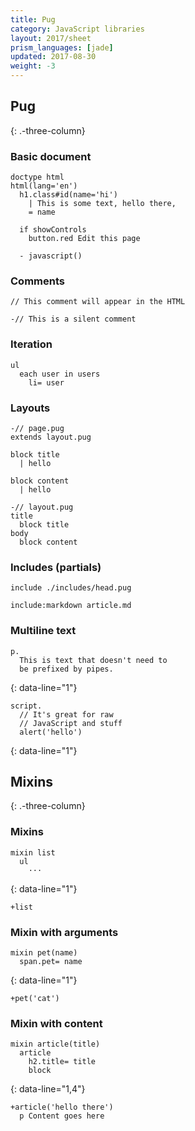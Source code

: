 ```yaml
---
title: Pug
category: JavaScript libraries
layout: 2017/sheet
prism_languages: [jade]
updated: 2017-08-30
weight: -3
---
```


## Pug
{: .-three-column}

### Basic document

```jade
doctype html
html(lang='en')
  h1.class#id(name='hi')
    | This is some text, hello there,
    = name

  if showControls
    button.red Edit this page

  - javascript()
```

### Comments

```jade
// This comment will appear in the HTML
```

```jade
-// This is a silent comment
```

### Iteration

```jade
ul
  each user in users
    li= user
```

### Layouts

```jade
-// page.pug
extends layout.pug

block title
  | hello

block content
  | hello
```

```jade
-// layout.pug
title
  block title
body
  block content
```

### Includes (partials)

```jade
include ./includes/head.pug
```

```jade
include:markdown article.md
```

### Multiline text

```jade
p.
  This is text that doesn't need to
  be prefixed by pipes.
```
{: data-line="1"}

```jade
script.
  // It's great for raw
  // JavaScript and stuff
  alert('hello')
```
{: data-line="1"}

## Mixins
{: .-three-column}

### Mixins

```jade
mixin list
  ul
    ···
```
{: data-line="1"}

```jade
+list
```

### Mixin with arguments

```jade
mixin pet(name)
  span.pet= name
```
{: data-line="1"}

```jade
+pet('cat')
```

### Mixin with content

```jade
mixin article(title)
  article
    h2.title= title
    block
```
{: data-line="1,4"}

```jade
+article('hello there')
  p Content goes here
```

